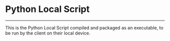 # Python Local Script
---
This is the Python Local Script compiled and packaged as an executable, to be run by the client on their local device.
